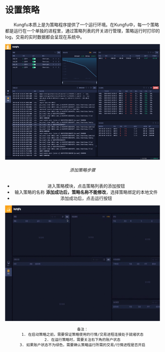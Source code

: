 # 设置策略

&emsp;&emsp;Kungfu本质上是为策略程序提供了一个运行环境。在Kungfu中，每一个策略都是运行在一个单独的进程里，通过策略列表的开关进行管理，策略运行时打印的log，交易的实时数据都会呈现在系统中。

<div align=center><img src = "/images/add_str.png" width="640" height="376" alt="策略模块">

###### 添加策略步骤

- 进入策略模块，点击策略列表的添加按钮
- 输入策略的名称 **添加成功后，策略名称不能修改**，选择策略绑定的本地文件
- 添加成功后，点击运行按钮

<div align=center><img src = "/images/add_str.gif" width="640" height="376" alt="添加策略">

    备注：
    1. 在启动策略之前，需要保证策略使用的行情/交易进程连接处于就绪状态
    2. 在运行策略时，需要关注右下角的账户状态
    3. 如果账户状态不为绿色，需要确认策略运行所需的交易/行情进程是否开启